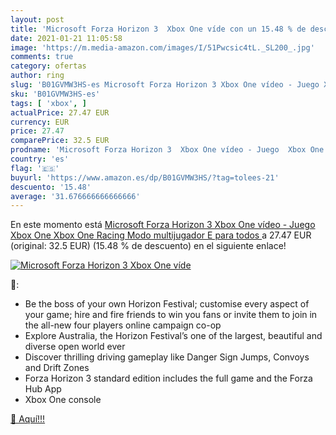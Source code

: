 ```yaml
---
layout: post
title: 'Microsoft Forza Horizon 3  Xbox One víde con un 15.48 % de descuento'
date: 2021-01-21 11:05:58
image: 'https://m.media-amazon.com/images/I/51Pwcsic4tL._SL200_.jpg'
comments: true
category: ofertas
author: ring
slug: 'B01GVMW3HS-es Microsoft Forza Horizon 3 Xbox One vídeo - Juego Xbox One...'
sku: 'B01GVMW3HS-es'
tags: [ 'xbox', ]
actualPrice: 27.47 EUR
currency: EUR
price: 27.47
comparePrice: 32.5 EUR
prodname: 'Microsoft Forza Horizon 3  Xbox One vídeo - Juego  Xbox One  Xbox One  Racing  Modo multijugador  E  para todos  '
country: 'es'
flag: '🇪🇸'
buyurl: 'https://www.amazon.es/dp/B01GVMW3HS/?tag=tolees-21'
descuento: '15.48'
average: '31.676666666666666'
---
```


En este momento está [Microsoft Forza Horizon 3  Xbox One vídeo - Juego  Xbox One  Xbox One  Racing  Modo multijugador  E  para todos  ](https://www.amazon.es/dp/B01GVMW3HS/?tag=tolees-21) a 27.47 EUR (original: 32.5 EUR) (15.48 %  de descuento) en el siguiente enlace!

[![Microsoft Forza Horizon 3  Xbox One víde](https://m.media-amazon.com/images/I/51Pwcsic4tL._SL200_.jpg)](https://www.amazon.es/dp/B01GVMW3HS/?tag=tolees-21)

🔎:

- Be the boss of your own Horizon Festival; customise every aspect of your game; hire and fire friends to win you fans or invite them to join in the all-new four players online campaign co-op
- Explore Australia, the Horizon Festival’s one of the largest, beautiful and diverse open world ever
- Discover thrilling driving gameplay like Danger Sign Jumps, Convoys and Drift Zones
- Forza Horizon 3 standard edition includes the full game and the Forza Hub App
- Xbox One console

[🛒 Aquí!!!](https://www.amazon.es/dp/B01GVMW3HS/?tag=tolees-21)
